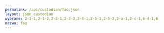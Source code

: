 ```yaml
---
permalink: /api/custodian/fao.json
layout: json_custodian
wybrane: 2-1-1,2-1-2,2-3-1,2-3-2,2-4-1,2-5-1,2-5-2,2-a-1,2-c-1,6-4-1,6-4-2,14-4-1,14-6-1,14-7-1,14-b-1,15-1-1,15-2-1,15-4-2
nazwa: fao
---
```

